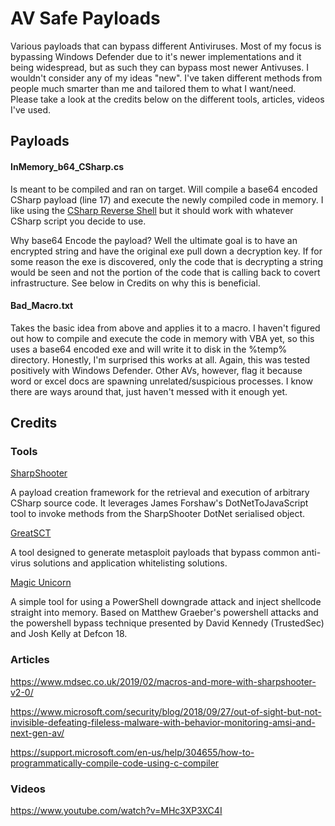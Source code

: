 # AV Safe Payloads

Various payloads that can bypass different Antiviruses. Most of my focus is bypassing Windows Defender due to it's newer implementations and it being widespread, but as such they can bypass most newer Antivuses. I wouldn't consider any of my ideas "new". I've taken different methods from people much smarter than me and tailored them to what I want/need. Please take a look at the credits below on the different tools, articles, videos I've used.

## Payloads

#### InMemory_b64_CSharp.cs

Is meant to be compiled and ran on target. Will compile a base64 encoded CSharp payload (line 17) and execute the newly compiled code in memory. I like using the [CSharp Reverse Shell](https://gist.github.com/fdiskyou/56b9a4482eecd8e31a1d72b1acb66fac) but it should work with whatever CSharp script you decide to use.

Why base64 Encode the payload? Well the ultimate goal is to have an encrypted string and have the original exe pull down a decryption key. If for some reason the exe is discovered, only the code that is decrypting a string would be seen and not the portion of the code that is calling back to covert infrastructure. See below in Credits on why this is beneficial.

#### Bad_Macro.txt

Takes the basic idea from above and applies it to a macro. I haven't figured out how to compile and execute the code in memory with VBA yet, so this uses a base64 encoded exe and will write it to disk in the %temp% directory. Honestly, I'm surprised this works at all. Again, this was tested positively with Windows Defender. Other AVs, however, flag it because word or excel docs are spawning unrelated/suspicious processes. I know there are ways around that, just haven't messed with it enough yet.

## Credits

### Tools
[SharpShooter](https://github.com/mdsecactivebreach/SharpShooter)

A payload creation framework for the retrieval and execution of arbitrary CSharp source code. It leverages James Forshaw's DotNetToJavaScript tool to invoke methods from the SharpShooter DotNet serialised object.

[GreatSCT](https://github.com/GreatSCT/GreatSCT)

A tool designed to generate metasploit payloads that bypass common anti-virus solutions and application whitelisting solutions.

[Magic Unicorn](https://github.com/trustedsec/unicorn)

A simple tool for using a PowerShell downgrade attack and inject shellcode straight into memory. Based on Matthew Graeber's powershell attacks and the powershell bypass technique presented by David Kennedy (TrustedSec) and Josh Kelly at Defcon 18.

### Articles
https://www.mdsec.co.uk/2019/02/macros-and-more-with-sharpshooter-v2-0/

https://www.microsoft.com/security/blog/2018/09/27/out-of-sight-but-not-invisible-defeating-fileless-malware-with-behavior-monitoring-amsi-and-next-gen-av/

https://support.microsoft.com/en-us/help/304655/how-to-programmatically-compile-code-using-c-compiler



### Videos
https://www.youtube.com/watch?v=MHc3XP3XC4I
